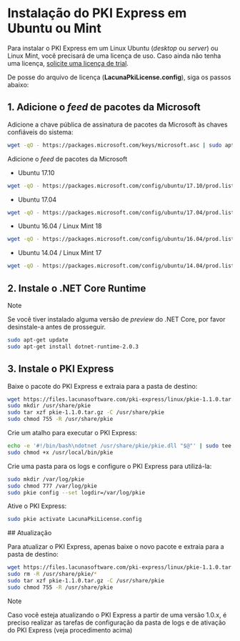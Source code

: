 ﻿# Instalação do PKI Express em Ubuntu ou Mint

Para instalar o PKI Express em um Linux Ubuntu (*desktop* ou *server*) ou Linux Mint,
você precisará de uma licença de uso. Caso ainda não tenha uma licença, [solicite uma licença de trial](https://www.lacunasoftware.com/pt/home/purchase).

De posse do arquivo de licença (**LacunaPkiLicense.config**), siga os passos abaixo:

## 1. Adicione o *feed* de pacotes da Microsoft

Adicione a chave pública de assinatura de pacotes da Microsoft às chaves confiáveis do sistema:

```sh
wget -qO - https://packages.microsoft.com/keys/microsoft.asc | sudo apt-key add -
```

Adicione o *feed* de pacotes da Microsoft

* Ubuntu 17.10

```sh
wget -qO - https://packages.microsoft.com/config/ubuntu/17.10/prod.list | sudo tee /etc/apt/sources.list.d/microsoft.list
```

* Ubuntu 17.04

```sh
wget -qO - https://packages.microsoft.com/config/ubuntu/17.04/prod.list | sudo tee /etc/apt/sources.list.d/microsoft.list
```

* Ubuntu 16.04 / Linux Mint 18

```sh
wget -qO - https://packages.microsoft.com/config/ubuntu/16.04/prod.list | sudo tee /etc/apt/sources.list.d/microsoft.list
```

* Ubuntu 14.04 / Linux Mint 17

```sh
wget -qO - https://packages.microsoft.com/config/ubuntu/14.04/prod.list | sudo tee /etc/apt/sources.list.d/microsoft.list
```

## 2. Instale o .NET Core Runtime

> [!NOTE]
> Se você tiver instalado alguma versão de *preview* do .NET Core, por favor desinstale-a antes de prosseguir.

```sh
sudo apt-get update
sudo apt-get install dotnet-runtime-2.0.3
```

## 3. Instale o PKI Express

Baixe o pacote do PKI Express e extraia para a pasta de destino:

```sh
wget https://files.lacunasoftware.com/pki-express/linux/pkie-1.1.0.tar.gz
sudo mkdir /usr/share/pkie
sudo tar xzf pkie-1.1.0.tar.gz -C /usr/share/pkie
sudo chmod 755 -R /usr/share/pkie
```

Crie um atalho para executar o PKI Express:

```sh
echo -e '#!/bin/bash\ndotnet /usr/share/pkie/pkie.dll "$@"' | sudo tee /usr/local/bin/pkie
sudo chmod +x /usr/local/bin/pkie
```

Crie uma pasta para os logs e configure o PKI Express para utilizá-la:

```sh
sudo mkdir /var/log/pkie
sudo chmod 777 /var/log/pkie
sudo pkie config --set logdir=/var/log/pkie
```

Ative o PKI Express:

```sh
sudo pkie activate LacunaPkiLicense.config
```

<a name="update" />
## Atualização

Para atualizar o PKI Express, apenas baixe o novo pacote e extraia para a pasta de destino:

```sh
wget https://files.lacunasoftware.com/pki-express/linux/pkie-1.1.0.tar.gz
sudo rm -R /usr/share/pkie/*
sudo tar xzf pkie-1.1.0.tar.gz -C /usr/share/pkie
sudo chmod 755 -R /usr/share/pkie
```

> [!NOTE]
> Caso você esteja atualizando o PKI Express a partir de uma versão 1.0.x, é preciso realizar as tarefas de configuração da pasta de logs e de ativação do PKI Express (veja procedimento acima)
